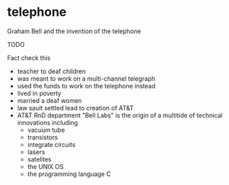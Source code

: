 # telephone
Graham Bell and the invention of the telephone

TODO

Fact check this
- teacher to deaf children
- was meant to work on a multi-channel telegraph
- used the funds to work on the telephone instead
- lived in poverty
- married a deaf women
- law sauit settled lead to creation of AT&T
- AT&T RnD department "Bell Labs" is the origin of a multitide of technical innovations including
  - vacuum tube
  - transistors
  - integrate circuits
  - lasers
  - satelites
  - the UNIX OS
  - the programming language C
